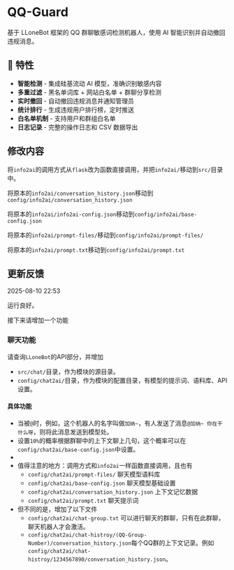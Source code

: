 # QQ-Guard

基于 LLoneBot 框架的 QQ 群聊敏感词检测机器人，使用 AI 智能识别并自动撤回违规消息。

## 🌟 特性

- **智能检测** - 集成硅基流动 AI 模型，准确识别敏感内容
- **多重过滤** - 黑名单词库 + 网站白名单 + 群聊分享检测
- **实时撤回** - 自动撤回违规消息并通知管理员
- **统计排行** - 生成违规用户排行榜，定时推送
- **白名单机制** - 支持用户和群组白名单
- **日志记录** - 完整的操作日志和 CSV 数据导出


## 修改内容

将`info2ai`的调用方式从`flask`改为函数直接调用，并把`info2ai/`移动到`src/`目录中。


将原本的`info2ai/conversation_history.json`移动到`config/info2ai/conversation_history.json`


将原本的`info2ai/info2ai-config.json`移动到`config/info2ai/base-config.json`


将原本的`info2ai/prompt-files/`移动到`config/info2ai/prompt-files/`


将原本的`info2ai/prompt.txt`移动到`config/info2ai/prompt.txt`


## 更新反馈


2025-08-10 22:53


运行良好。

接下来请增加一个功能

### 聊天功能


请查询`LLoneBot`的API部分，并增加
- `src/chat/`目录，作为模块的源目录。
- `config/chat2ai/`目录，作为模块的配置目录，有模型的提示词、语料库、API设置。

#### 具体功能
- 当被`@`时，例如，这个机器人的名字叫做`加纳~`，有人发送了消息`@加纳~ 你在干什么呀`，则将此消息发送到模型处。
- 设置`10%`的概率根据群聊中的上下文聊上几句，这个概率可以在`config/chat2ai/base-config.json`中设置。
- 
- 值得注意的地方：调用方式和`info2ai`一样函数直接调用，且也有
  - `config/chat2ai/prompt-files/` 聊天模型语料库
  - `config/chat2ai/base-config.json` 聊天模型基础设置
  - `config/chat2ai/conversation_history.json` 上下文记忆数据
  - `config/chat2ai/prompt.txt` 聊天提示词
- 但不同的是，增加了以下文件
  - `config/chat2ai/chat-group.txt` 可以进行聊天的群聊，只有在此群聊，聊天机器人才会激活。
  - `config/chat2ai/chat-histroy/(QQ-Group-Number)/conversation_history.json`每个QQ群的上下文记录。例如`config/chat2ai/chat-histroy/1234567890/conversation_history.json`。
